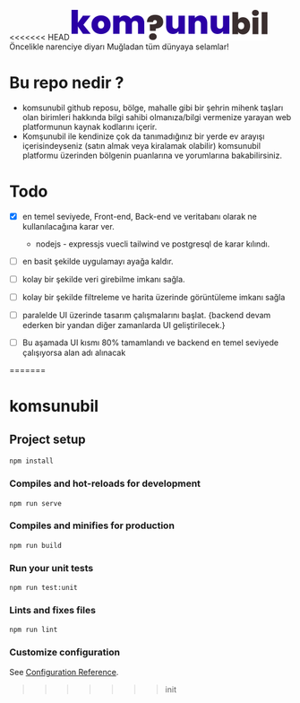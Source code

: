 <<<<<<< HEAD
![komsunubil-logo](https://github.com/shakg/komsunubil/blob/main/komsunubil-logo.png) \
Öncelikle narenciye diyarı Muğladan tüm dünyaya selamlar!
# Bu repo nedir ? 
- komsunubil github reposu, bölge, mahalle gibi bir şehrin mihenk taşları olan birimleri hakkında bilgi sahibi olmanıza/bilgi vermenize yarayan web platformunun kaynak kodlarını içerir. 
- Komşunubil ile kendinize çok da tanımadığınız bir yerde ev arayışı içerisindeyseniz (satın almak veya kiralamak olabilir) komsunubil platformu üzerinden bölgenin puanlarına ve yorumlarına bakabilirsiniz.

# Todo
- [x] en temel seviyede, Front-end, Back-end ve veritabanı olarak ne kullanılacağına karar ver.
  - nodejs - expressjs vuecli tailwind ve postgresql de karar kılındı.
- [ ] en basit şekilde uygulamayı ayağa kaldır.
- [ ] kolay bir şekilde veri girebilme imkanı sağla.
- [ ] kolay bir şekilde filtreleme ve harita üzerinde görüntüleme imkanı sağla
- [ ] paralelde UI üzerinde tasarım çalışmalarını başlat. {backend devam ederken bir yandan diğer zamanlarda UI       geliştirilecek.}
- [ ] Bu aşamada UI kısmı 80% tamamlandı ve backend en temel seviyede çalışıyorsa alan adı alınacak 


=======
# komsunubil

## Project setup
```
npm install
```

### Compiles and hot-reloads for development
```
npm run serve
```

### Compiles and minifies for production
```
npm run build
```

### Run your unit tests
```
npm run test:unit
```

### Lints and fixes files
```
npm run lint
```

### Customize configuration
See [Configuration Reference](https://cli.vuejs.org/config/).
>>>>>>> init
